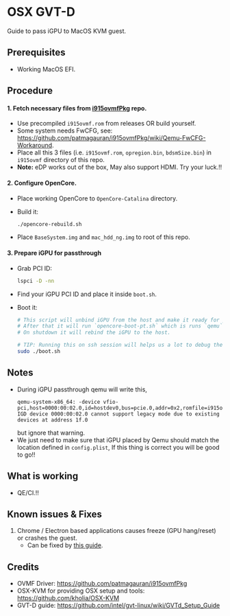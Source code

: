 # OSX GVT-D
Guide to pass iGPU to MacOS KVM guest.

## Prerequisites

- Working MacOS EFI.

## Procedure

#### 1. Fetch necessary files from [i915ovmfPkg](https://github.com/patmagauran/i915ovmfPkg) repo.

- Use precompiled `i915ovmf.rom` from releases OR build yourself.
- Some system needs FwCFG, see: https://github.com/patmagauran/i915ovmfPkg/wiki/Qemu-FwCFG-Workaround.
- Place all this 3 files (i.e. `i915ovmf.rom`, `opregion.bin`, `bdsmSize.bin`) in `i915ovmf` directory of this repo.
- **Note:** eDP works out of the box, May also support HDMI. Try your luck.!!

#### 2. Configure OpenCore.

- Place working OpenCore to `OpenCore-Catalina` directory.
- Build it:

  ```bash
  ./opencore-rebuild.sh
  ```

- Place `BaseSystem.img` and `mac_hdd_ng.img` to root of this repo.

#### 3. Prepare iGPU for passthrough

- Grab PCI ID:

  ```bash
  lspci -D -nn
  ```

- Find your iGPU PCI ID and place it inside `boot.sh`.
- Boot it:

  ```bash
  # This script will unbind iGPU from the host and make it ready for passthrough.
  # After that it will run `opencore-boot-pt.sh` which is runs `qemu` command to boot OSX.
  # On shutdown it will rebind the iGPU to the host.

  # TIP: Running this on ssh session will helps us a lot to debug the issue.
  sudo ./boot.sh
  ```

## Notes
- During iGPU passthrough qemu will write this,
  ```
  qemu-system-x86_64: -device vfio-pci,host=0000:00:02.0,id=hostdev0,bus=pcie.0,addr=0x2,romfile=i915ovmf.rom: IGD device 0000:00:02.0 cannot support legacy mode due to existing devices at address 1f.0
  ```
  but ignore that warning.
 - We just need to make sure that iGPU placed by Qemu should match the location defined in `config.plist`, If this thing is correct you will be good to go!!

## What is working

- QE/CI.!!

## Known issues & Fixes

1. Chrome / Electron based applications causes freeze (GPU hang/reset) or crashes the guest.
    - Can be fixed by [this guide](https://github.com/patmagauran/i915ovmfPkg/wiki/DVMT-Pre-Alloc---Stolen-Memory-Issues).

## Credits

- OVMF Driver: https://github.com/patmagauran/i915ovmfPkg
- OSX-KVM for providing OSX setup and tools: https://github.com/kholia/OSX-KVM
- GVT-D guide: https://github.com/intel/gvt-linux/wiki/GVTd_Setup_Guide
